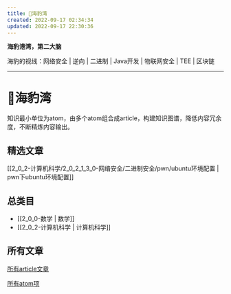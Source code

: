 ```yaml
---
title: 🦭海豹湾
created: 2022-09-17 02:34:34
updated: 2022-09-17 22:30:36
---
```


**海豹港湾，第二大脑**

海豹的视线：网络安全 | 逆向 | 二进制 | Java开发 | 物联网安全 | TEE | 区块链

---

# 🦭海豹湾

知识最小单位为atom，由多个atom组合成article，构建知识图谱，降低内容冗余度，不断精炼内容输出。

## 精选文章

[[2_0_2-计算机科学/2_0_2_1_3_0-网络安全/二进制安全/pwn/ubuntu环境配置 | pwn下ubuntu环境配置]]



## 总类目

- [[2_0_0-数学 | 数学]]
- [[2_0_2-计算机科学 | 计算机科学]]

## 所有文章

[所有article文章](https://harbor.mffseal.top/tags/article)

[所有atom项](https://harbor.mffseal.top/tags/atom)
